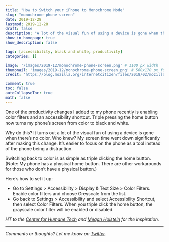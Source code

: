 ```yaml
---
title: "How to Switch your iPhone to Monochrome Mode"
slug: "monochrome-phone-screen"
date: 2019-12-28
lastmod: 2019-12-28
draft: false
description: "A lot of the visual fun of using a device is gone when there’s no color. Putting a phone in monochrome mode makes it a tool rather than a toy."
show_in_homepage: true
show_description: false

tags: [accessibility, black and white, productivity]
categories: []

image: '/images/2019-12/monochrome-phone-screen.png' # 1100 px width
thumbnail: 'images/2019-12/monochrome-phone-screen.png' # 560x170 px for preview image
credit: 'https://blog.mozilla.org/internetcitizen/files/2018/02/mozilla_blog-post_visuals_grayscale_phone.png)' # this is the link to the page the image came from

comment: true
toc: false
autoCollapseToc: true
math: false
---
```

One of the productivity changes I added to my phone recently is enabling color filters and an accessibility shortcut. Triple pressing the home button now turns my phone’s screen from color to black and white.
<!--more-->

Why do this? It turns out a lot of the visual fun of using a device is gone when there’s no color. Who knew? My screen time went down significantly after making this change. It’s easier to focus on the phone as a tool instead of the phone being a distraction.

Switching back to color is as simple as triple clicking the home button. (Note: My phone has a physical home button. There are other workarounds for those who don’t have a physical button.)

Here’s how to set it up:

- Go to Settings > Accessibility > Display & Text Size > Color Filters. Enable color filters and choose Greyscale from the list. 
- Go back to Settings > Accessibility and select Accessibility Shortcut, then select Color Filters. When you triple click the home button, the grayscale color filter will be enabled or disabled.

*HT to the [Center for Humane Tech](https://humanetech.com/resources/take-control/) and [Megan Holstein](https://medium.com/better-humans/how-to-make-your-iphone-black-and-white-and-why-you-should-42e70deb92c7) for the inspiration.*

---

*Comments or thoughts? Let me know on [Twitter](https://twitter.com/adamtervort/).*
